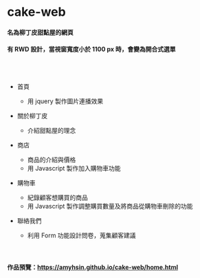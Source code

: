 # cake-web
#### 名為柳丁皮甜點屋的網頁
#### 有 RWD 設計，當視窗寬度小於 1100 px 時，會變為開合式選單
<br/>
<br/>

* 首頁
  * 用 jquery 製作圖片連播效果
* 關於柳丁皮
  * 介紹甜點屋的理念
* 商店
  * 商品的介紹與價格
  * 用 Javascript 製作加入購物車功能
* 購物車
  * 紀錄顧客想購買的商品
  * 用 Javascript 製作調整購買數量及將商品從購物車刪除的功能
* 聯絡我們
  * 利用 Form 功能設計問卷，蒐集顧客建議
  
  <br/>
  <br/>
#### 作品預覽：https://amyhsin.github.io/cake-web/home.html
